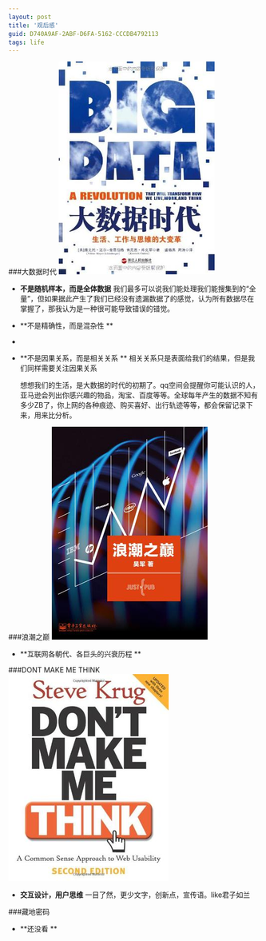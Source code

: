 ```yaml
---
layout: post
title: '观后感'
guid: D740A9AF-2ABF-D6FA-5162-CCCDB4792113
tags: life
---
```



###大数据时代
![data](/media/files/2014/data.jpg)
- **不是随机样本，而是全体数据** 
我们最多可以说我们能处理我们能搜集到的“全量”，但如果据此产生了我们已经没有遗漏数据了的感觉，认为所有数据尽在掌握了，那我认为是一种很可能导致错误的错觉。 
- **不是精确性，而是混杂性 ** 
- 
- **不是因果关系，而是相关关系 **
相关关系只是表面给我们的结果，但是我们同样需要关注因果关系

  想想我们的生活，是大数据的时代的初期了。qq空间会提醒你可能认识的人，亚马逊会列出你感兴趣的物品，淘宝、百度等等。全球每年产生的数据不知有多少ZB了，你上网的各种痕迹、购买喜好、出行轨迹等等，都会保留记录下来，用来比分析。


###浪潮之巅
![data](/media/files/2014/langchao.jpg)
- **互联网各朝代、各巨头的兴衰历程 **


###DONT MAKE ME THINK
![data](/media/files/2014/think.jpg)
- **交互设计，用户思维**
一目了然，更少文字，创新点，宣传语。like君子如兰


###藏地密码
- **还没看 **


